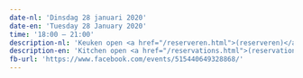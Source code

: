 ```yaml
---
date-nl: 'Dinsdag 28 januari 2020'
date-en: 'Tuesday 28 January 2020'
time: '18:00 – 21:00'
description-nl: 'Keuken open <a href="/reserveren.html">(reserveren)</a>'
description-en: 'Kitchen open <a href="/reservations.html">(reservations)</a>'
fb-url: 'https://www.facebook.com/events/515440649328868/'
---
```

